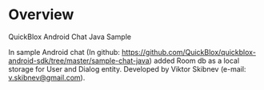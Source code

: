 # Overview
QuickBlox Android Chat Java Sample

In sample Android chat (In github: https://github.com/QuickBlox/quickblox-android-sdk/tree/master/sample-chat-java) added Room db as a local storage for User and Dialog entity.
Developed by Viktor Skibnev (e-mail: v.skibnev@gmail.com).
